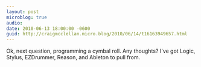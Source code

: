 ```yaml
---
layout: post
microblog: true
audio: 
date: 2010-06-13 18:00:00 -0600
guid: http://craigmcclellan.micro.blog/2010/06/14/t16163949657.html
---
```

Ok, next question, programming a cymbal roll.  Any thoughts?  I've got Logic, Stylus, EZDrummer, Reason, and Ableton to pull from.
